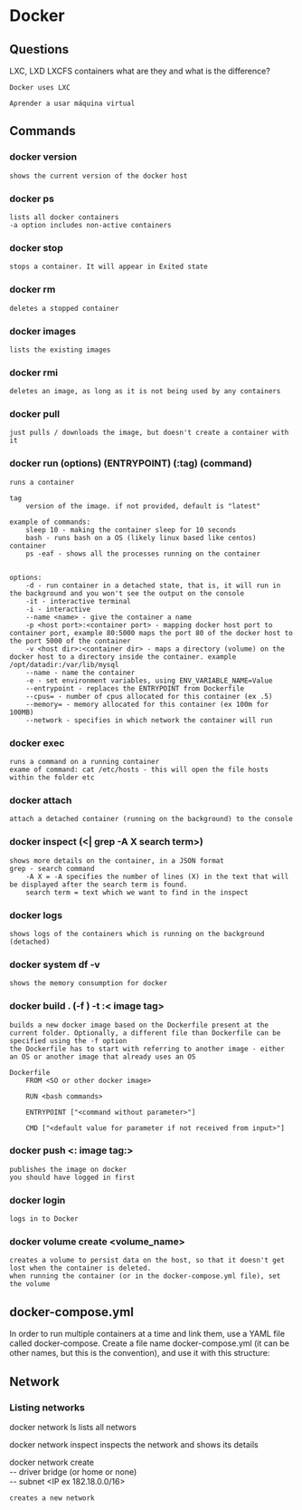 # Docker

## Questions
LXC, LXD LXCFS containers
	what are they and what is the difference?

	Docker uses LXC

	Aprender a usar máquina virtual

## Commands

### docker version
	shows the current version of the docker host

### docker ps
	lists all docker containers
	-a option includes non-active containers

### docker stop <container ID or name>
	stops a container. It will appear in Exited state

### docker rm <container ID or name>
	deletes a stopped container

### docker images
	lists the existing images

### docker rmi <image name>
	deletes an image, as long as it is not being used by any containers

### docker pull <image>
	just pulls / downloads the image, but doesn't create a container with it

### docker run (options) (ENTRYPOINT) <image>(:tag) (command)
	runs a container

	tag
		version of the image. if not provided, default is "latest"

	example of commands: 
		sleep 10 - making the container sleep for 10 seconds
		bash - runs bash on a OS (likely linux based like centos) container
		ps -eaf - shows all the processes running on the container


	options:
		-d - run container in a detached state, that is, it will run in the background and you won't see the output on the console
		-it - interactive terminal
		-i - interactive
		--name <name> - give the container a name
		-p <host port>:<container port> - mapping docker host port to container port, example 80:5000 maps the port 80 of the docker host to the port 5000 of the container
		-v <host dir>:<container dir> - maps a directory (volume) on the docker host to a directory inside the container. example /opt/datadir:/var/lib/mysql
		--name - name the container
		-e - set environment variables, using ENV_VARIABLE_NAME=Value
		--entrypoint - replaces the ENTRYPOINT from Dockerfile
		--cpus= - number of cpus allocated for this container (ex .5)
		--memory= - memory allocated for this container (ex 100m for 100MB)
		--network - specifies in which network the container will run

### docker exec <container ID or name> <command>
	runs a command on a running container
	exame of command: cat /etc/hosts - this will open the file hosts within the folder etc

### docker attach <hash ID>
	attach a detached container (running on the background) to the console

### docker inspect <container name or ID> (<| grep -A X search term>)
	shows more details on the container, in a JSON format
	grep - search command
		-A X = -A specifies the number of lines (X) in the text that will be displayed after the search term is found.
		search term = text which we want to find in the inspect

### docker logs <container name or ID>
	shows logs of the containers which is running on the background (detached)

### docker system df -v
	shows the memory consumption for docker

### docker build . (-f <filename>) -t <Docker username/><image name>:< image tag>
	builds a new docker image based on the Dockerfile present at the current folder. Optionally, a different file than Dockerfile can be specified using the -f option
	the Dockerfile has to start with referring to another image - either an OS or another image that already uses an OS

	Dockerfile
		FROM <SO or other docker image>

		RUN <bash commands>

		ENTRYPOINT ["<command without parameter>"]

		CMD ["<default value for parameter if not received from input>"]

### docker push <Docker username/><image name><: image tag:>
	publishes the image on docker
	you should have logged in first

### docker login
	logs in to Docker

### docker volume create <volume_name>

	creates a volume to persist data on the host, so that it doesn't get lost when the container is deleted.
	when running the container (or in the docker-compose.yml file), set the volume 

## docker-compose.yml

In order to run multiple containers at a time and link them, use a YAML file called docker-compose.
Create a file name docker-compose.yml (it can be other names, but this is the convention), and use it with this structure:

## Network

### Listing networks

docker network ls
	lists all networs

docker network inspect <network name>
	inspects the network and shows its details

docker network create \
	-- driver bridge (or home or none) \
	-- subnet <IP ex 182.18.0.0/16>
	<network name>

	creates a new network

